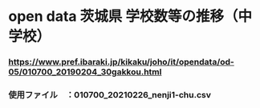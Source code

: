 # open data 茨城県 学校数等の推移（中学校）
### https://www.pref.ibaraki.jp/kikaku/joho/it/opendata/od-05/010700_20190204_30gakkou.html
### 使用ファイル　：010700_20210226_nenji1-chu.csv
